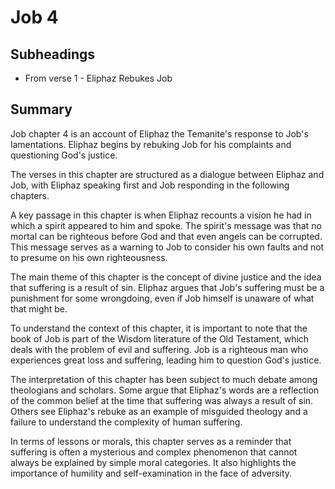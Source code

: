 # Job 4

## Subheadings

* From verse 1 - Eliphaz Rebukes Job

## Summary

Job chapter 4 is an account of Eliphaz the Temanite's response to Job's lamentations. Eliphaz begins by rebuking Job for his complaints and questioning God's justice. 

The verses in this chapter are structured as a dialogue between Eliphaz and Job, with Eliphaz speaking first and Job responding in the following chapters. 

A key passage in this chapter is when Eliphaz recounts a vision he had in which a spirit appeared to him and spoke. The spirit's message was that no mortal can be righteous before God and that even angels can be corrupted. This message serves as a warning to Job to consider his own faults and not to presume on his own righteousness.

The main theme of this chapter is the concept of divine justice and the idea that suffering is a result of sin. Eliphaz argues that Job's suffering must be a punishment for some wrongdoing, even if Job himself is unaware of what that might be. 

To understand the context of this chapter, it is important to note that the book of Job is part of the Wisdom literature of the Old Testament, which deals with the problem of evil and suffering. Job is a righteous man who experiences great loss and suffering, leading him to question God's justice. 

The interpretation of this chapter has been subject to much debate among theologians and scholars. Some argue that Eliphaz's words are a reflection of the common belief at the time that suffering was always a result of sin. Others see Eliphaz's rebuke as an example of misguided theology and a failure to understand the complexity of human suffering. 

In terms of lessons or morals, this chapter serves as a reminder that suffering is often a mysterious and complex phenomenon that cannot always be explained by simple moral categories. It also highlights the importance of humility and self-examination in the face of adversity.